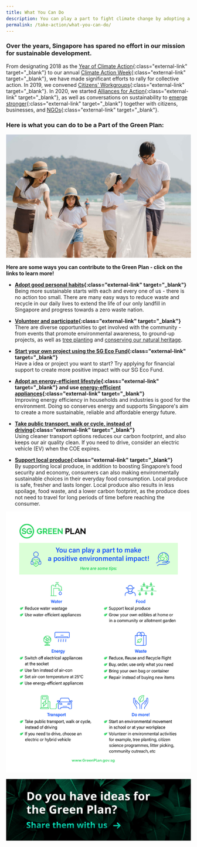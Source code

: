 ```yaml
---
title: What You Can Do
description: You can play a part to fight climate change by adopting a sustainable lifestyle and habits. Learn how you can help with the Green Plan for Individuals. 
permalink: /take-action/what-you-can-do/
---
```



### Over the years, Singapore has spared no effort in our mission for sustainable development.  
From designating 2018 as the [Year of Climate Action](https://www.mse.gov.sg/resource-room/category/2018-12-14-newsletter-year-of-climate-action-key-initiatives/){:class="external-link" target="_blank"} to our annual [Climate Action Week](https://mse.gov.sg/resource-room/category/2020-08-14-press-release-on-singapore-climate-action-week/){:class="external-link" target="_blank"}, we have made significant efforts to rally for collective action. In 2019, we convened [Citizens' Workgroups](https://www.mse.gov.sg/resource-room/category/2020-09-26-speech-on-reducing-excessive-consumption-of-disposables/){:class="external-link" target="_blank"}. In 2020, we started [Alliances for Action](https://www.mti.gov.sg/-/media/MTI/Newsroom/Press-Releases/2020/11/EST-Press-Release---19-Nov-2020.pdf){:class="external-link" target="_blank"}, as well as conversations on sustainability to [emerge stronger](https://emergingstronger.sg/){:class="external-link" target="_blank"} together with citizens, businesses, and [NGOs](https://www.towardszerowaste.gov.sg/green-groups-in-singapore/){:class="external-link" target="_blank"}. 

### Here is **what you can do** to be a Part of the Green Plan:

![What You Can Do](/images/greenplan/gp_individual.jpg)

**Here are some ways you can contribute to the Green Plan - click on the links to learn more!**

- **[Adopt good personal habits](https://www.mse.gov.sg/take-action/individuals){:class="external-link" target="_blank"}**  
Being more sustainable starts with each and every one of us - there is no action too small. There are many easy ways to reduce waste and recycle in our daily lives to extend the life of our only landfill in Singapore and progress towards a zero waste nation.  
  

- **[Volunteer and participate](https://www.nea.gov.sg/programmes-grants/volunteering){:class="external-link" target="_blank"}**  
There are diverse opportunities to get involved with the community - from events that promote environmental awareness, to ground-up projects, as well as [tree planting](https://www.nparks.gov.sg/treessg/one-million-trees-movement) and [conserving our natural heritage](https://www.nparks.gov.sg/biodiversity/community-in-nature-initiative).  
  

- **[Start your own project using the SG Eco Fund](https://www.sgeco.gov.sg/){:class="external-link" target="_blank"}**  
Have a idea or project you want to start? Try applying for financial support to create more positive impact with our SG Eco Fund.   
<!-- - [Reduce water wastage](https://www.pub.gov.sg/savewater){:class="external-link" target="_blank"} and use water-efficient appliances -->
<!-- - [Reduce, Reuse and Recycle](https://www.nea.gov.sg/our-services/waste-management/3r-programmes-and-resources/waste-minimisation-and-recycling){:class="external-link" target="_blank"} Right -->
<!-- - Buy, order, use only what you need -->
<!-- - [BYO bag, container](https://www.towardszerowaste.gov.sg/zero-waste-masterplan/chapter3/packaging/){:class="external-link" target="_blank"}, etc -->
<!-- - Repair/upcycle instead of buying new items  -->
<!-- - Switch off electrical appliances at the socket  
<!-- - Use a fan instead of the air-con, or set it at 25 degrees   -->
- **[Adopt an energy-efficient lifestyle](https://www.ema.gov.sg/industry-energy-efficiency.aspx){:class="external-link" target="_blank"} and use [energy-efficient appliances](https://www.nea.gov.sg/our-services/climate-change-energy-efficiency/energy-efficiency/household-sector/the-energy-label){:class="external-link" target="_blank"}**  
Improving energy efficiency in households and industries is good for the environment. Doing so conserves energy and supports Singapore's aim to create a more sustainable, reliable and affordable energy future.  

  
- **[Take public transport, walk or cycle, instead of driving](https://www.mot.gov.sg/about-mot/land-transport/sustainable-transport){:class="external-link" target="_blank"}**  
Using cleaner transport options reduces our carbon footprint, and also keeps our air quality clean. If you need to drive, consider an electric vehicle (EV) when the COE expires.  
 
  
- **[Support local produce](https://www.sfa.gov.sg/food-farming/sgfoodstory/supporting-local-produce){:class="external-link" target="_blank"}**  
By supporting local produce, in addition to boosting Singapore’s food security and economy, consumers can also making environmentally sustainable choices in their everyday food consumption. Local produce is safe, fresher and lasts longer. Local produce also results in less spoilage, food waste, and a lower carbon footprint, as the produce does not need to travel for long periods of time before reaching the consumer.

![Actionables](/resources/sgp_actionables.jpg)


<!-- Grow edibles in own/community/allotment gardens, or participate in tree planting and habitat enhancement [programmes](https://www.nparks.gov.sg/treessg/one-million-trees-movement){:class="external-link" target="_blank"} organised by NParks. -->

<!-- Use [our resources](https://www.mse.gov.sg/resources/){:class="external-link" target="_blank"} to help you kickstart your own sustainability projects   -->

[![Ideas](/images/framework/framework_ideas.jpg)](https://form.gov.sg/6013d365bedd790011bb9c86)